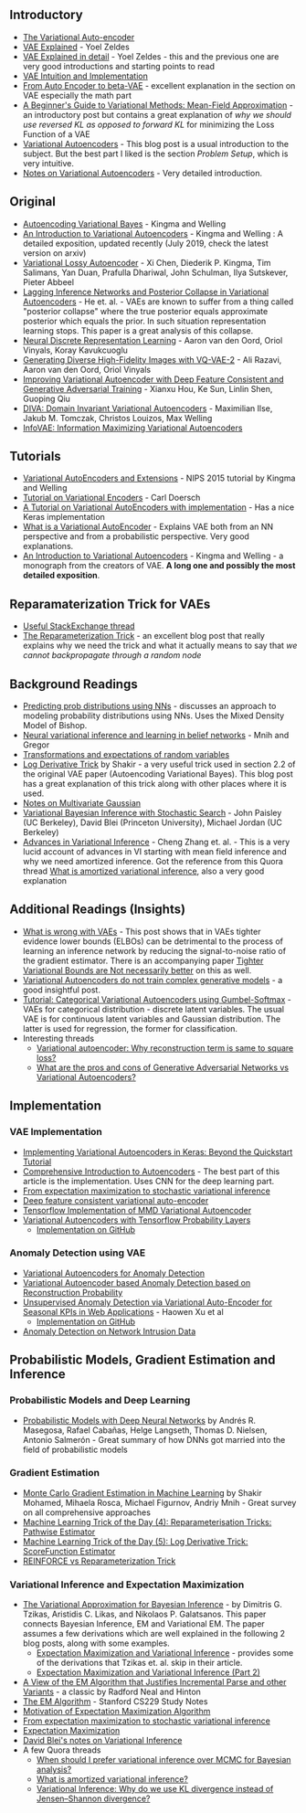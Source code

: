 ## Introductory

* [The Variational Auto-encoder](https://ermongroup.github.io/cs228-notes/extras/vae/)
* [VAE Explained](http://anotherdatum.com/vae.html) - Yoel Zeldes
* [VAE Explained in detail](http://anotherdatum.com/vae2.html) - Yoel Zeldes - this and the previous one are very good introductions and starting points to read
* [VAE Intuition and Implementation](https://wiseodd.github.io/techblog/2016/12/10/variational-autoencoder/)
* [From Auto Encoder to beta-VAE](https://lilianweng.github.io/lil-log/2018/08/12/from-autoencoder-to-beta-vae.html) - excellent explanation in the section on VAE especially the math part
* [A Beginner's Guide to Variational Methods: Mean-Field Approximation](https://blog.evjang.com/2016/08/variational-bayes.html) - an introductory post but contains a great explanation of *why we should use reversed KL as opposed to forward KL* for minimizing the Loss Function of a VAE
* [Variational Autoencoders](https://ryanloweift6266.wordpress.com/2016/02/28/variational-autoencoders/) - This blog post is a usual introduction to the subject. But the best part I liked is the section *Problem Setup*, which is very intuitive.
* [Notes on Variational Autoencoders](http://www.1-4-5.net/~dmm/ml/vae.pdf) - Very detailed introduction.

## Original

* [Autoencoding Variational Bayes](https://arxiv.org/abs/1312.6114) - Kingma and Welling
* [An Introduction to Variational Autoencoders](https://arxiv.org/abs/1906.02691v2) - Kingma and Welling : A detailed exposition, updated recently (July 2019, check the latest version on arxiv)
* [Variational Lossy Autoencoder](https://arxiv.org/abs/1611.02731) - Xi Chen, Diederik P. Kingma, Tim Salimans, Yan Duan, Prafulla Dhariwal, John Schulman, Ilya Sutskever, Pieter Abbeel
* [Lagging Inference Networks and Posterior Collapse in Variational Autoencoders](https://arxiv.org/abs/1901.05534) - He et. al. - VAEs are known to suffer from a thing called "posterior collapse" where the true posterior equals approximate posterior which equals the prior. In such situation representation learning stops. This paper is a great analysis of this collapse.
* [Neural Discrete Representation Learning](https://arxiv.org/abs/1711.00937) - Aaron van den Oord, Oriol Vinyals, Koray Kavukcuoglu
* [Generating Diverse High-Fidelity Images with VQ-VAE-2](https://arxiv.org/abs/1906.00446) - Ali Razavi, Aaron van den Oord, Oriol Vinyals
* [Improving Variational Autoencoder with Deep Feature Consistent and Generative Adversarial Training](https://arxiv.org/abs/1906.01984) - Xianxu Hou, Ke Sun, Linlin Shen, Guoping Qiu
* [DIVA: Domain Invariant Variational Autoencoders](https://arxiv.org/abs/1905.10427) - Maximilian Ilse, Jakub M. Tomczak, Christos Louizos, Max Welling
* [InfoVAE: Information Maximizing Variational Autoencoders](https://arxiv.org/abs/1706.02262)

## Tutorials

* [Variational AutoEncoders and Extensions](http://dpkingma.com/wordpress/wp-content/uploads/2015/12/talk_nips_workshop_2015.pdf) - NIPS 2015 tutorial by Kingma and Welling
* [Tutorial on Variational Encoders](https://arxiv.org/abs/1606.05908) - Carl Doersch
* [A Tutorial on Variational AutoEncoders with implementation](https://tiao.io/post/tutorial-on-variational-autoencoders-with-a-concise-keras-implementation/) - Has a nice Keras implementation
* [What is a Variational AutoEncoder](https://jaan.io/what-is-variational-autoencoder-vae-tutorial/) - Explains VAE both from an NN perspective and from a probabilistic perspective. Very good explanations.
* [An Introduction to Variational Autoencoders](https://arxiv.org/abs/1906.02691) - Kingma and Welling - a monograph from the creators of VAE. **A long one and possibly the most detailed exposition**.


## Reparamaterization Trick for VAEs

* [Useful StackExchange thread](https://stats.stackexchange.com/questions/199605/how-does-the-reparameterization-trick-for-vaes-work-and-why-is-it-important)
* [The Reparameterization Trick](http://gregorygundersen.com/blog/2018/04/29/reparameterization/) - an excellent blog post that really explains why we need the trick and what it actually means to say that *we cannot backpropagate through a random node*

## Background Readings

* [Predicting prob distributions using NNs](https://engineering.taboola.com/predicting-probability-distributions/) - discusses an approach to modeling probability distributions using NNs. Uses the Mixed Density Model of Bishop.
* [Neural variational inference and learning in belief networks](https://www.cs.toronto.edu/~amnih/papers/nvil.pdf) -  Mnih and Gregor
* [Transformations and expectations of random variables](http://www.its.caltech.edu/~mshum/stats/lect2.pdf)
* [Log Derivative Trick](http://blog.shakirm.com/2015/11/machine-learning-trick-of-the-day-5-log-derivative-trick/) by Shakir - a very useful trick used in section 2.2 of the original VAE paper (Autoencoding Variational Bayes). This blog post has a great explanation of this trick along with other places where it is used.
* [Notes on Multivariate Gaussian](http://cs229.stanford.edu/section/gaussians.pdf)
* [Variational Bayesian Inference with Stochastic Search](https://arxiv.org/abs/1206.6430) - John Paisley (UC Berkeley), David Blei (Princeton University), Michael Jordan (UC Berkeley)
* [Advances in Variational Inference](https://arxiv.org/pdf/1711.05597.pdf) - Cheng Zhang et. al. - This is a very lucid account of advances in VI starting with mean field inference and why we need amortized inference. Got the reference from this Quora thread [What is amortized variational inference](https://www.quora.com/What-is-amortized-variational-inference), also a very good explanation

## Additional Readings (Insights)

* [What is wrong with VAEs](http://akosiorek.github.io/ml/2018/03/14/what_is_wrong_with_vaes.html) - This post shows that in VAEs tighter evidence lower bounds (ELBOs) can be detrimental to the process of learning an inference network by reducing the signal-to-noise ratio of the gradient estimator. There is an accompanying paper [Tighter Variational Bounds are Not necessarily better](https://arxiv.org/abs/1802.04537) on this as well.
* [Variational Autoencoders do not train complex generative models](http://dustintran.com/blog/variational-auto-encoders-do-not-train-complex-generative-models) - a good insightful post.
* [Tutorial: Categorical Variational Autoencoders using Gumbel-Softmax](https://blog.evjang.com/2016/11/tutorial-categorical-variational.html) - VAEs for categorical distribution - discrete latent variables. The usual VAE is for continuous latent variables and Gaussian distribution. The latter is used for regression, the former for classification.
* Interesting threads
  * [Variational autoencoder: Why reconstruction term is same to square loss?](https://stats.stackexchange.com/questions/347378/variational-autoencoder-why-reconstruction-term-is-same-to-square-loss)
  * [What are the pros and cons of Generative Adversarial Networks vs Variational Autoencoders?](https://www.quora.com/What-are-the-pros-and-cons-of-Generative-Adversarial-Networks-vs-Variational-Autoencoders)

## Implementation

### VAE Implementation

* [Implementing Variational Autoencoders in Keras: Beyond the Quickstart Tutorial](http://louistiao.me/posts/implementing-variational-autoencoders-in-keras-beyond-the-quickstart-tutorial/)
* [Comprehensive Introduction to Autoencoders](https://towardsdatascience.com/generating-images-with-autoencoders-77fd3a8dd368) - The best part of this article is the implementation. Uses CNN for the deep learning part.
* [From expectation maximization to stochastic variational inference](https://nbviewer.jupyter.org/github/krasserm/bayesian-machine-learning/blob/master/variational_autoencoder.ipynb)
* [Deep feature consistent variational auto-encoder](http://krasserm.github.io/2018/07/27/dfc-vae/)
* [Tensorflow Implementation of MMD Variational Autoencoder](https://github.com/ShengjiaZhao/MMD-Variational-Autoencoder)
* [Variational Autoencoders with Tensorflow Probability Layers](https://medium.com/tensorflow/variational-autoencoders-with-tensorflow-probability-layers-d06c658931b7)
  * [Implementation on GitHub](https://github.com/tensorflow/probability/blob/master/tensorflow_probability/examples/vae.py) 


### Anomaly Detection using VAE

* [Variational Autoencoders for Anomaly Detection](https://rstudio-pubs-static.s3.amazonaws.com/308801_ca2c3b7a649b4fd1838402ac0cb921e0.html#/)
* [Variational Autoencoder based Anomaly Detection based on Reconstruction Probability](http://dm.snu.ac.kr/static/docs/TR/SNUDM-TR-2015-03.pdf)
* [Unsupervised Anomaly Detection via Variational Auto-Encoder for Seasonal KPIs in Web Applications](https://arxiv.org/abs/1802.03903) - Haowen Xu et al
  * [Implementation on GitHub](https://github.com/haowen-xu/donut)
* [Anomaly Detection on Network Intrusion Data](https://github.com/skeydan/anomaly_detection_VAE)


## Probabilistic Models, Gradient Estimation and Inference

### Probabilistic Models and Deep Learning

* [Probabilistic Models with Deep Neural Networks](https://arxiv.org/abs/1908.03442) by Andrés R. Masegosa, Rafael Cabañas, Helge Langseth, Thomas D. Nielsen, Antonio Salmerón - Great summary of how DNNs got married into the field of probabilistic models

### Gradient Estimation

* [Monte Carlo Gradient Estimation in Machine Learning](https://arxiv.org/abs/1906.10652) by Shakir Mohamed, Mihaela Rosca, Michael Figurnov, Andriy Mnih - Great survey on all comprehensive approaches
* [Machine Learning Trick of the Day (4): Reparameterisation Tricks: Pathwise Estimator](http://blog.shakirm.com/2015/10/machine-learning-trick-of-the-day-4-reparameterisation-tricks/)
* [Machine Learning Trick of the Day (5): Log Derivative Trick: ScoreFunction Estimator](http://blog.shakirm.com/2015/11/machine-learning-trick-of-the-day-5-log-derivative-trick/)
* [REINFORCE vs Reparameterization Trick](http://stillbreeze.github.io/REINFORCE-vs-Reparameterization-trick/)

### Variational Inference and Expectation Maximization

* [The Variational Approximation for Bayesian Inference](http://www.cs.uoi.gr/~arly/papers/SPM08.pdf) - by Dimitris G. Tzikas, Aristidis C. Likas, and Nikolaos P. Galatsanos. This paper connects Bayesian Inference, EM and Variational EM. The paper assumes a few derivations which are well explained in the following 2 blog posts, along with some examples.
  * [Expectation Maximization and Variational Inference](https://chrischoy.github.io/research/Expectation-Maximization-and-Variational-Inference/) - provides some of the derivations that Tzikas et. al. skip in their article.
  * [Expectation Maximization and Variational Inference (Part 2)](https://chrischoy.github.io/research/Expectation-Maximization-and-Variational-Inference-2/)
* [A View of the EM Algorithm that Justifies Incremental Parse and other Variants](http://www.cs.toronto.edu/~fritz/absps/emk.pdf) - a classic by Radford Neal and Hinton
* [The EM Algorithm](http://cs229.stanford.edu/notes/cs229-notes8.pdf) - Stanford CS229 Study Notes
* [Motivation of Expectation Maximization Algorithm](https://stats.stackexchange.com/questions/64962/motivation-of-expectation-maximization-algorithm)
* [From expectation maximization to stochastic variational inference](http://krasserm.github.io/2018/04/03/variational-inference/)
* [Expectation Maximization](https://zhiyzuo.github.io/EM/)
* [David Blei's notes on Variational Inference](https://www.cs.princeton.edu/courses/archive/fall11/cos597C/lectures/variational-inference-i.pdf)
* A few Quora threads
  * [When should I prefer variational inference over MCMC for Bayesian analysis?](https://www.quora.com/When-should-I-prefer-variational-inference-over-MCMC-for-Bayesian-analysis)
  * [What is amortized variational inference?](https://www.quora.com/What-is-amortized-variational-inference)
  * [Variational Inference: Why do we use KL divergence instead of Jensen–Shannon divergence?](https://www.quora.com/Variational-Inference-Why-do-we-use-KL-divergence-instead-of-Jensen%E2%80%93Shannon-divergence)